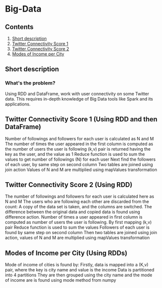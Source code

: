 # Big-Data

## Contents

1. [Short description](#short-description)
1. [Twitter Connectivity Score 1](#twitter-connectivity-score-1)
1. [Twitter Connectivity Score 2](#twitter-connectivity-Score-2)
1. [Modes of Income per City](#modes-of-income-per-city)

## Short description

### What's the problem?

Using RDD and DataFrame, work with user connectivity on some Twitter data. This requires in-depth knowledge of Big Data tools like Spark and its applications. 

## Twitter Connectivity Score 1 (Using RDD and then DataFrame)

Number of followings and followers for each user is calculated as N and M
The number of times the user appeared in the first column is computed as the number of users the user is following
(k,v) pair is returned having the key as the user, and the value as 1
Reduce function is used to sum the values to get number of followings (N) for each user
Next find the followers of each user, by same step on second column 
Two tables are joined using join action
Values of N and M are multiplied using mapValues transformation

## Twitter Connectivity Score 2 (Using RDD)

The number of followings and followers for each user is calculated here as N and M
The users who are following each other are discarded from the count:
A copy of the data set is taken, and the columns are switched.
The difference between the original data and copied data is found using difference action.
Number of times a user appeared in first column is computed as number of users the user is following. 
By first mapping (k,v) pair 
Reduce function is used to sum the values
Followers of each user is found by same step on second column
Then two tables are joined using join action, values of N and M are multiplied using mapValues transformation

## Modes of Income per City (Using RDDs)

Mode of income of cities is found by:
Firstly, data is mapped into a (K,v) pair, where the key is city name and value is the income
Data is partitioned into 4 partitions
They are then grouped using the city name and the mode of income are is found using mode method from numpy 
